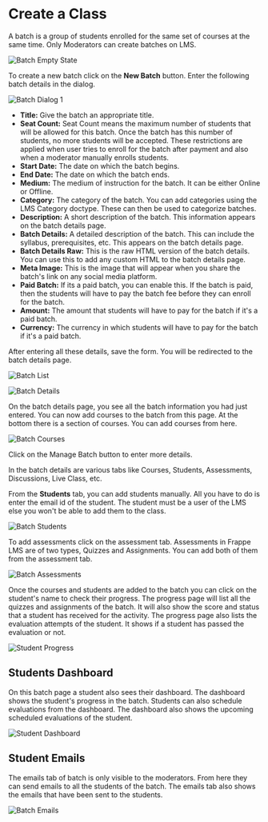 # Create a Class

A batch is a group of students enrolled for the same set of courses at the same time. Only Moderators can create batches on LMS.

![Batch Empty State](../images/batch-empty.png)

To create a new batch click on the **New Batch** button. Enter the following batch details in the dialog.

![Batch Dialog 1](../images/batch-dialog.png)

- **Title:** Give the batch an appropriate title.
- **Seat Count:** Seat Count means the maximum number of students that will be allowed for this batch. Once the batch has this number of students, no more students will be accepted. These restrictions are applied when user tries to enroll for the batch after payment and also when a moderator manually enrolls students.
- **Start Date:** The date on which the batch begins.
- **End Date:** The date on which the batch ends.
- **Medium:** The medium of instruction for the batch. It can be either Online or Offline.
- **Category:** The category of the batch. You can add categories using the LMS Category doctype. These can then be used to categorize batches.
- **Description:** A short description of the batch. This information appears on the batch details page.
- **Batch Details:** A detailed description of the batch. This can include the syllabus, prerequisites, etc. This appears on the batch details page.
- **Batch Details Raw:** This is the raw HTML version of the batch details. You can use this to add any custom HTML to the batch details page.
- **Meta Image:** This is the image that will appear when you share the batch's link on any social media platform.
- **Paid Batch:** If its a paid batch, you can enable this. If the batch is paid, then the students will have to pay the batch fee before they can enroll for the batch.
- **Amount:** The amount that students will have to pay for the batch if it's a paid batch.
- **Currency:** The currency in which students will have to pay for the batch if it's a paid batch.

After entering all these details, save the form. You will be redirected to the batch details page.

![Batch List](../images/batch-list.png)

![Batch Details](../images/batch-details.png)

On the batch details page, you see all the batch information you had just entered. You can now add courses to the batch from this page. At the bottom there is a section of courses. You can add courses from here.

![Batch Courses](../images/batch-courses.png)

Click on the Manage Batch button to enter more details.

In the batch details are various tabs like Courses, Students, Assessments, Discussions, Live Class, etc.

From the **Students** tab, you can add students manually. All you have to do is enter the email id of the student. The student must be a user of the LMS else you won't be able to add them to the class.

![Batch Students](../images/class-students.png)

To add assessments click on the assessment tab. Assessments in Frappe LMS are of two types, Quizzes and Assignments. You can add both of them from the assessment tab.

![Batch Assessments](../images/batch-assessments.png)

Once the courses and students are added to the batch you can click on the student's name to check their progress. The progress page will list all the quizzes and assignments of the batch. It will also show the score and status that a student has received for the activity. The progress page also lists the evaluation attempts of the student. It shows if a student has passed the evaluation or not.

![Student Progress](../images/student-progress.png)

## Students Dashboard

On this batch page a student also sees their dashboard. The dashboard shows the student's progress in the batch. Students can also schedule evaluations from the dashboard. The dashboard also shows the upcoming scheduled evaluations of the student.

![Student Dashboard](../images/batch-dashboard.png)

## Student Emails

The emails tab of batch is only visible to the moderators. From here they can send emails to all the students of the batch. The emails tab also shows the emails that have been sent to the students.

![Batch Emails](../images/batch-emails.png)